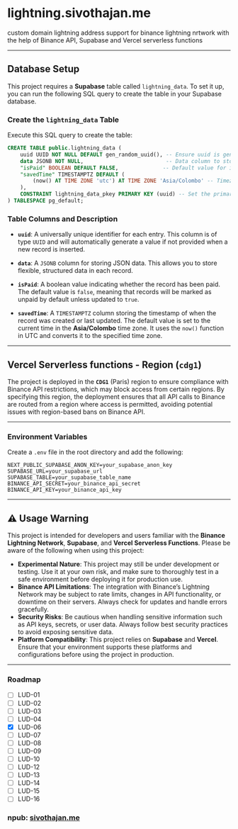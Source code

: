 # lightning.sivothajan.me

 custom domain lightning address support for binance lightning nrtwork with the help of Binance API, Supabase and Vercel serverless functions

---

## Database Setup

This project requires a **Supabase** table called `lightning_data`. To set it up, you can run the following SQL query to create the table in your Supabase database.

### Create the `lightning_data` Table

Execute this SQL query to create the table:

```sql
CREATE TABLE public.lightning_data (
    uuid UUID NOT NULL DEFAULT gen_random_uuid(), -- Ensure uuid is generated if not provided
    data JSONB NOT NULL,                          -- Data column to store JSON data
    "isPaid" BOOLEAN DEFAULT FALSE,              -- Default value for isPaid is false
    "savedTime" TIMESTAMPTZ DEFAULT (
        (now() AT TIME ZONE 'utc') AT TIME ZONE 'Asia/Colombo' -- Timezone conversion to Asia/Colombo (change if you want)
    ),
    CONSTRAINT lightning_data_pkey PRIMARY KEY (uuid) -- Set the primary key on the uuid column
) TABLESPACE pg_default;
```

### Table Columns and Description

- **`uuid`**: A universally unique identifier for each entry. This column is of type `UUID` and will automatically generate a value if not provided when a new record is inserted.
  
- **`data`**: A `JSONB` column for storing JSON data. This allows you to store flexible, structured data in each record.

- **`isPaid`**: A boolean value indicating whether the record has been paid. The default value is `false`, meaning that records will be marked as unpaid by default unless updated to `true`.

- **`savedTime`**: A `TIMESTAMPTZ` column storing the timestamp of when the record was created or last updated. The default value is set to the current time in the **Asia/Colombo** time zone. It uses the `now()` function in UTC and converts it to the specified time zone.

---

## Vercel Serverless functions - Region (**`cdg1`**)

The project is deployed in the **`CDG1`** (Paris) region to ensure compliance with Binance API restrictions, which may block access from certain regions. By specifying this region, the deployment ensures that all API calls to Binance are routed from a region where access is permitted, avoiding potential issues with region-based bans on Binance API.

---

### Environment Variables

Create a `.env` file in the root directory and add the following:

```env
NEXT_PUBLIC_SUPABASE_ANON_KEY=your_supabase_anon_key
SUPABASE_URL=your_supabase_url
SUPABASE_TABLE=your_supabase_table_name
BINANCE_API_SECRET=your_binance_api_secret
BINANCE_API_KEY=your_binance_api_key
```

---

## ⚠️ Usage Warning

This project is intended for developers and users familiar with the **Binance Lightning Network**, **Supabase**, and **Vercel Serverless Functions**. Please be aware of the following when using this project:

- **Experimental Nature**: This project may still be under development or testing. Use it at your own risk, and make sure to thoroughly test in a safe environment before deploying it for production use.
- **Binance API Limitations**: The integration with Binance’s Lightning Network may be subject to rate limits, changes in API functionality, or downtime on their servers. Always check for updates and handle errors gracefully.
- **Security Risks**: Be cautious when handling sensitive information such as API keys, secrets, or user data. Always follow best security practices to avoid exposing sensitive data.
- **Platform Compatibility**: This project relies on **Supabase** and **Vercel**. Ensure that your environment supports these platforms and configurations before using the project in production.

---

### Roadmap

- [ ] LUD-01
- [ ] LUD-02
- [ ] LUD-03
- [ ] LUD-04
- [x] LUD-06
- [ ] LUD-07
- [ ] LUD-08
- [ ] LUD-09
- [ ] LUD-10
- [ ] LUD-12
- [ ] LUD-13
- [ ] LUD-14
- [ ] LUD-15
- [ ] LUD-16

### npub: [sivothajan.me](https://nosta.me/sivothajan.me)
